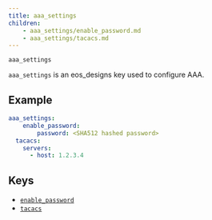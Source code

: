 ```yaml
---
title: aaa_settings
children:
    - aaa_settings/enable_password.md
    - aaa_settings/tacacs.md
---
```


`aaa_settings`

`aaa_settings` is an eos_designs key used to configure AAA.

## Example

```yaml
aaa_settings:
    enable_password:
        password: <SHA512 hashed password>
  tacacs:
    servers:
      - host: 1.2.3.4
```

## Keys

- [`enable_password`](aaa_settings/enable_password.md)
- [`tacacs`](aaa_settings/tacacs.md)
